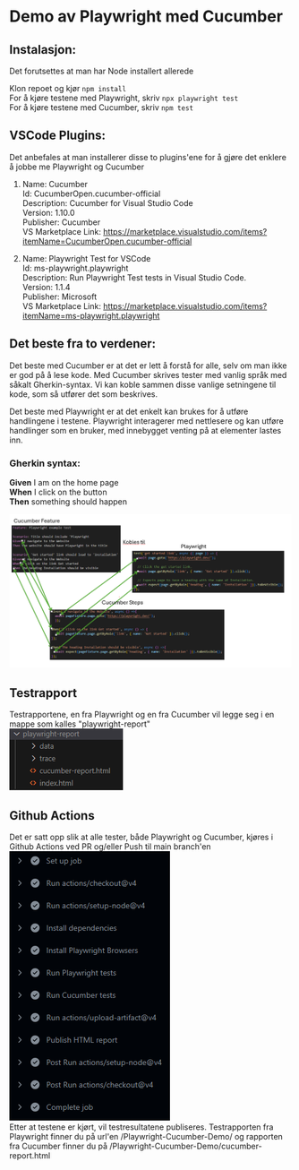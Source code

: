 # Demo av Playwright med Cucumber

## Instalasjon:
Det forutsettes at man har Node installert allerede

Klon repoet og kjør ``` npm install ``` <br>
For å kjøre testene med Playwright, skriv ``` npx playwright test ``` <br>
For å kjøre testene med Cucumber, skriv ``` npm test ```

## VSCode Plugins:
Det anbefales at man installerer disse to plugins'ene for å gjøre det enklere å jobbe me Playwright og Cucumber
1. Name: Cucumber <br>
Id: CucumberOpen.cucumber-official <br>
Description: Cucumber for Visual Studio Code <br>
Version: 1.10.0 <br>
Publisher: Cucumber <br>
VS Marketplace Link: https://marketplace.visualstudio.com/items?itemName=CucumberOpen.cucumber-official

2. Name: Playwright Test for VSCode <br>
Id: ms-playwright.playwright<br>
Description: Run Playwright Test tests in Visual Studio Code.<br>
Version: 1.1.4<br>
Publisher: Microsoft<br>
VS Marketplace Link: https://marketplace.visualstudio.com/items?itemName=ms-playwright.playwright

## Det beste fra to verdener:
Det beste med Cucumber er at det er lett å forstå for alle, selv om man ikke er god på å lese kode. Med Cucumber skrives tester med vanlig språk med såkalt Gherkin-syntax. Vi kan koble sammen disse vanlige setningene til kode, som så utfører det som beskrives.

Det beste med Playwright er at det enkelt kan brukes for å utføre handlingene i testene. Playwright interagerer med nettlesere og kan utføre handlinger som en bruker, med innebygget venting på at elementer lastes inn.

### Gherkin syntax:
   **Given** I am on the home page<br>
   **When** I click on the button<br>
   **Then** something should happen<br>

![alt text](img/image-1.png)

## Testrapport
Testrapportene, en fra Playwright og en fra Cucumber vil legge seg i en mappe som kalles "playwright-report"<br>
![alt text](img/image.png)

## Github Actions
Det er satt opp slik at alle tester, både Playwright og Cucumber, kjøres i Github Actions ved PR og/eller Push til main branch'en<br>
![alt text](img/image-2.png)<br>
Etter at testene er kjørt, vil testresultatene publiseres. Testrapporten fra Playwright finner du på url'en /Playwright-Cucumber-Demo/ og rapporten fra Cucumber finner du på /Playwright-Cucumber-Demo/cucumber-report.html 